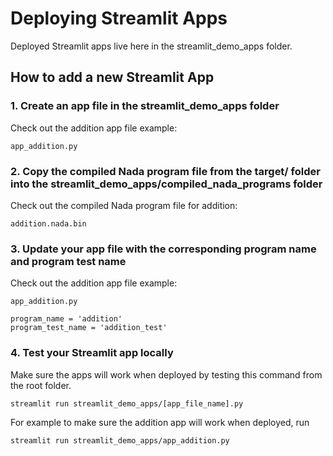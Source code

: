 # Deploying Streamlit Apps

Deployed Streamlit apps live here in the streamlit_demo_apps folder.

## How to add a new Streamlit App

### 1. Create an app file in the streamlit_demo_apps folder

Check out the addition app file example:

`app_addition.py`

### 2. Copy the compiled Nada program file from the target/ folder into the streamlit_demo_apps/compiled_nada_programs folder

Check out the compiled Nada program file for addition:

`addition.nada.bin`

### 3. Update your app file with the corresponding program name and program test name

Check out the addition app file example:

`app_addition.py`

```
program_name = 'addition'
program_test_name = 'addition_test'
```

### 4. Test your Streamlit app locally

Make sure the apps will work when deployed by testing this command from the root folder.

```
streamlit run streamlit_demo_apps/[app_file_name].py
```

For example to make sure the addition app will work when deployed, run

```
streamlit run streamlit_demo_apps/app_addition.py
```

